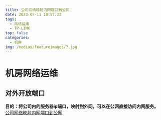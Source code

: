 ```yaml
---
title: 公司网络映射内网端口到公网
date: 2023-05-11 10:57:22
tags: 
  - 网络运维
  - TP-LINK
top: false
categories: 
  - 机房
img: /medias/featureimages/7.jpg
---
```

# 机房网络运维
## 对外开放端口
**目的：将公司内的服务器ip端口，映射到外网，可以在公网直接访问内网服务。**
[公司网络映射内网端口到公网](http://banmabanma.icu/pdf/%E5%85%AC%E5%8F%B8%E7%BD%91%E7%BB%9C%E5%AF%B9%E5%A4%96%E5%BC%80%E6%94%BE%E7%AB%AF%E5%8F%A3.pdf)